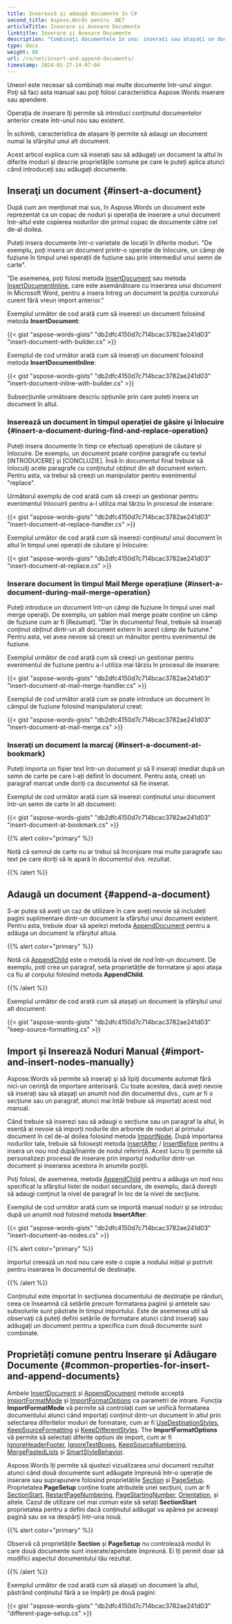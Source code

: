 ```yaml
---
title: Inserează şi adaugă documente în C#
second_title: Aspose.Words pentru .NET
articleTitle: Inserare și Anexare Documente
linktitle: Inserare și Anexare Documente
description: "Combinați documentele în una: inserați sau atașați un document într-unul nou sau existent folosind găsirea și înlocuirea, câmpul de fuziune, semnul de carte sau pur și simplu la sfârșitul documentului în C #."
type: docs
weight: 80
url: /ro/net/insert-and-append-documents/
timestamp: 2024-01-27-14-07-04
---
```


Uneori este necesar să combinați mai multe documente într-unul singur. Poţi să faci asta manual sau poţi folosi caracteristica Aspose.Words inserare sau apendere.

Operația de inserare îți permite să introduci conținutul documentelor anterior create într-unul nou sau existent.

În schimb, caracteristica de atașare îți permite să adaugi un document numai la sfârșitul unui alt document.

Acest articol explica cum să inserați sau să adăugați un document la altul în diferite moduri și descrie proprietățile comune pe care le puteți aplica atunci când introduceți sau adăugați documente.

## Inseraţi un document {#insert-a-document}

După cum am menționat mai sus, în Aspose.Words un document este reprezentat ca un copac de noduri și operația de inserare a unui document într-altul este copierea nodurilor din primul copac de documente către cel de-al doilea.

Puteți insera documente într-o varietate de locații în diferite moduri. "De exemplu, poți insera un document printr-o operație de înlocuire, un câmp de fuziune în timpul unei operații de fuziune sau prin intermediul unui semn de carte".

"De asemenea, poți folosi metoda [InsertDocument](https://reference.aspose.com/words/net/aspose.words/documentbuilder/insertdocument/#insertdocument/) sau metoda [InsertDocumentInline](https://reference.aspose.com/words/net/aspose.words/documentbuilder/insertdocumentinline/), care este asemănătoare cu inserarea unui document în Microsoft Word, pentru a insera întreg un document la poziția cursorului curent fără vreun import anterior."

Exemplul următor de cod arată cum să inserezi un document folosind metoda **InsertDocument**:

{{< gist "aspose-words-gists" "db2dfc4150d7c714bcac3782ae241d03" "insert-document-with-builder.cs" >}}

Exemplul de cod următor arată cum să inserați un document folosind metoda **InsertDocumentInline**:

{{< gist "aspose-words-gists" "db2dfc4150d7c714bcac3782ae241d03" "insert-document-inline-with-builder.cs" >}}

Subsecțiunile următoare descriu opțiunile prin care puteți insera un document în altul.

### Inserează un document în timpul operaţiei de găsire şi înlocuire {#insert-a-document-during-find-and-replace-operation}

Puteți insera documente în timp ce efectuați operațiuni de căutare și înlocuire. De exemplu, un document poate conține paragrafe cu textul [INTRODUCERE] și [CONCLUZIE]. Însă în documentul final trebuie să înlocuiţi acele paragrafe cu conţinutul obținut din alt document extern. Pentru asta, va trebui să creezi un manipulator pentru evenimentul "replace".

Următorul exemplu de cod arată cum să creezi un gestionar pentru evenimentul înlocuirii pentru a-l utiliza mai târziu în procesul de inserare:

{{< gist "aspose-words-gists" "db2dfc4150d7c714bcac3782ae241d03" "insert-document-at-replace-handler.cs" >}}

Exemplul următor de cod arată cum să inserezi conținutul unui document în altul în timpul unei operații de căutare și înlocuire:

{{< gist "aspose-words-gists" "db2dfc4150d7c714bcac3782ae241d03" "insert-document-at-replace.cs" >}}

### Inserare document în timpul Mail Merge operațiune {#insert-a-document-during-mail-merge-operation}

Puteţi introduce un document într-un câmp de fuziune în timpul unei mail merge operaţii. De exemplu, un șablon mail merge poate conține un câmp de fuziune cum ar fi [Rezumat]. "Dar în documentul final, trebuie să inserați conținut obținut dintr-un alt document extern în acest câmp de fuziune." Pentru asta, vei avea nevoie să creezi un mânuitor pentru evenimentul de fuziune.

Exemplul următor de cod arată cum să creezi un gestionar pentru evenimentul de fuziune pentru a-l utiliza mai târziu în procesul de inserare:

{{< gist "aspose-words-gists" "db2dfc4150d7c714bcac3782ae241d03" "insert-document-at-mail-merge-handler.cs" >}}

Exemplul de cod următor arată cum se poate introduce un document în câmpul de fuziune folosind manipulatorul creat:

{{< gist "aspose-words-gists" "db2dfc4150d7c714bcac3782ae241d03" "insert-document-at-mail-merge.cs" >}}

### Inseraţi un document la marcaj {#insert-a-document-at-bookmark}

Puteți importa un fișier text într-un document și să îl inserați imediat după un semn de carte pe care l-ați definit în document. Pentru asta, creați un paragraf marcat unde doriți ca documentul să fie inserat.

Exemplul de cod următor arată cum să inserezi conținutul unui document într-un semn de carte în alt document:

{{< gist "aspose-words-gists" "db2dfc4150d7c714bcac3782ae241d03" "insert-document-at-bookmark.cs" >}}

{{% alert color="primary" %}}

Notă că semnul de carte nu ar trebui să înconjoare mai multe paragrafe sau text pe care doriți să le apară în documentul dvs. rezultat.

{{% /alert %}}

## Adaugă un document {#append-a-document}

S-ar putea să aveți un caz de utilizare în care aveți nevoie să includeți pagini suplimentare dintr-un document la sfârșitul unui document existent. Pentru asta, trebuie doar să apelezi metoda [AppendDocument](https://reference.aspose.com/words/net/aspose.words/document/appenddocument/) pentru a adăuga un document la sfârșitul altuia.

{{% alert color="primary" %}}

Notă că [AppendChild](https://reference.aspose.com/words/net/aspose.words/compositenode/appendchild/) este o metodă la nivel de nod într-un document. De exemplu, poți crea un paragraf, seta proprietățile de formatare și apoi atașa ca fiu al corpului folosind metoda **AppendChild**.

{{% /alert %}}

Exemplul următor de cod arată cum să atașați un document la sfârșitul unui alt document:

{{< gist "aspose-words-gists" "db2dfc4150d7c714bcac3782ae241d03" "keep-source-formatting.cs" >}}

## Import și Inserează Noduri Manual {#import-and-insert-nodes-manually}

Aspose.Words vă permite să inseraţi şi să lipiţi documente automat fără nici-un cerinţă de importare anterioară. Cu toate acestea, dacă aveți nevoie să inserați sau să atașați un anumit nod din documentul dvs., cum ar fi o secțiune sau un paragraf, atunci mai întâi trebuie să importați acest nod manual.

Când trebuie să inserezi sau să adaugi o secțiune sau un paragraf la altul, în esență ai nevoie să imporți nodurile din arborele de noduri al primului document în cel de-al doilea folosind metoda [ImportNode](https://reference.aspose.com/words/net/aspose.words/nodeimporter/importnode/). După importarea nodurilor tale, trebuie să folosești metoda [InsertAfter](https://reference.aspose.com/words/net/aspose.words/compositenode/insertafter/) / [InsertBefore](https://reference.aspose.com/words/net/aspose.words/compositenode/insertbefore/) pentru a insera un nou nod după/înainte de nodul referință. Acest lucru îți permite să personalizezi procesul de inserare prin importul nodurilor dintr-un document și inserarea acestora în anumite poziții.

Poţi folosi, de asemenea, metoda [AppendChild](https://reference.aspose.com/words/net/aspose.words/compositenode/appendchild/) pentru a adăuga un nod nou specificat la sfârşitul listei de noduri secundare, de exemplu, dacă doreşti să adaugi conţinut la nivel de paragraf în loc de la nivel de secţiune.

Exemplul de cod următor arată cum se importă manual noduri și se introduc după un anumit nod folosind metoda **InsertAfter**:

{{< gist "aspose-words-gists" "db2dfc4150d7c714bcac3782ae241d03" "insert-document-as-nodes.cs" >}}

{{% alert color="primary" %}}

Importul creează un nod nou care este o copie a nodului inițial și potrivit pentru inserarea în documentul de destinație.

{{% /alert %}}

Conținutul este importat în secțiunea documentului de destinație pe rânduri, ceea ce înseamnă că setările precum formatarea paginii și antetele sau subsolurile sunt păstrate în timpul importului. Este de asemenea util să observaţi că puteţi defini setările de formatare atunci când inseraţi sau adăugaţi un document pentru a specifica cum două documente sunt combinate.

## Proprietăți comune pentru Inserare și Adăugare Documente {#common-properties-for-insert-and-append-documents}

Ambele [InsertDocument](https://reference.aspose.com/words/net/aspose.words/documentbuilder/insertdocument/) și [AppendDocument](https://reference.aspose.com/words/net/aspose.words/document/appenddocument/) metode acceptă [ImportFormatMode](https://reference.aspose.com/words/net/aspose.words/importformatmode/) și [ImportFormatOptions](https://reference.aspose.com/words/net/aspose.words/importformatoptions/) ca parametri de intrare. Funcția **ImportFormatMode** vă permite să controlați cum se unifică formatarea documentului atunci când importați conținut dintr-un document în altul prin selectarea diferitelor moduri de formatare, cum ar fi [UseDestinationStyles](https://reference.aspose.com/words/net/aspose.words/importformatmode/), [KeepSourceFormatting](https://reference.aspose.com/words/net/aspose.words/importformatmode/) și [KeepDifferentStyles](https://reference.aspose.com/words/net/aspose.words/importformatmode/). The **ImportFormatOptions** vă permite să selectați diferite opțiuni de import, cum ar fi [IgnoreHeaderFooter](https://reference.aspose.com/words/net/aspose.words/importformatoptions/ignoreheaderfooter/), [IgnoreTextBoxes](https://reference.aspose.com/words/net/aspose.words/importformatoptions/ignoretextboxes/), [KeepSourceNumbering](https://reference.aspose.com/words/net/aspose.words/importformatoptions/keepsourcenumbering/), [MergePastedLists](https://reference.aspose.com/words/net/aspose.words/importformatoptions/mergepastedlists/) și [SmartStyleBehavior](https://reference.aspose.com/words/net/aspose.words/importformatoptions/smartstylebehavior/).

Aspose.Words îți permite să ajustezi vizualizarea unui document rezultat atunci când două documente sunt adăugate împreună într-o operație de inserare sau suprapunere folosind proprietățile [Section](https://reference.aspose.com/words/net/aspose.words/section/) și [PageSetup](https://reference.aspose.com/words/net/aspose.words/documentbuilder/pagesetup/). Proprietatea **PageSetup** conține toate atributele unei secțiuni, cum ar fi [SectionStart](https://reference.aspose.com/words/net/aspose.words/pagesetup/sectionstart/), [RestartPageNumbering](https://reference.aspose.com/words/net/aspose.words/pagesetup/restartpagenumbering/), [PageStartingNumber](https://reference.aspose.com/words/net/aspose.words/pagesetup/pagestartingnumber/), [Orientation](https://reference.aspose.com/words/net/aspose.words/pagesetup/orientation/), și altele. Cazul de utilizare cel mai comun este să setați **SectionStart** proprietatea pentru a defini dacă conținutul adăugat va apărea pe aceeași pagină sau se va despărți într-una nouă.

{{% alert color="primary" %}}

Observă că proprietățile **Section** și **PageSetup** nu controlează modul în care două documente sunt inserate/apendate împreună. Ei îți permit doar să modifici aspectul documentului tău rezultat.

{{% /alert %}}

Exemplul următor de cod arată cum să atașați un document la altul, păstrând conținutul fără a se împărți pe două pagini:

{{< gist "aspose-words-gists" "db2dfc4150d7c714bcac3782ae241d03" "different-page-setup.cs" >}}
